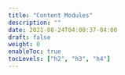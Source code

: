 ```yaml
---
title: "Content Modules"
description: ""
date: 2021-08-24T04:00:37-04:00
draft: false
weight: 0
enableToc: true
tocLevels: ["h2", "h3", "h4"]
---
```

